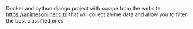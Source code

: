 
Docker and python django project with scrape from the website https://animesonlinecc.to that will collect anime data and allow you to filter the best classified ones